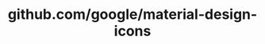 ---
layout: post
title: github.com/google/material-design-icons
categories: link
tags: [انگلیسی, برنامه‌نویسی]
---